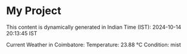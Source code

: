 # My Project

This content is dynamically generated in Indian Time (IST): 2024-10-14 20:13:45 IST


Current Weather in Coimbatore:
Temperature: 23.88 °C
Condition: mist
